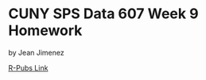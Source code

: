# CUNY SPS Data 607 Week 9 Homework
  
  by Jean Jimenez

[R-Pubs Link](http://rpubs.com/sleepysloth12/1105040)
